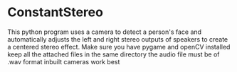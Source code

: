 # ConstantStereo
This python program uses a camera to detect a person's face and automatically adjusts the left and right stereo outputs of speakers to create a centered stereo effect.
Make sure you have pygame and openCV installed
keep all the attached files in the same directory
the audio file must be of .wav format
inbuilt cameras work best
